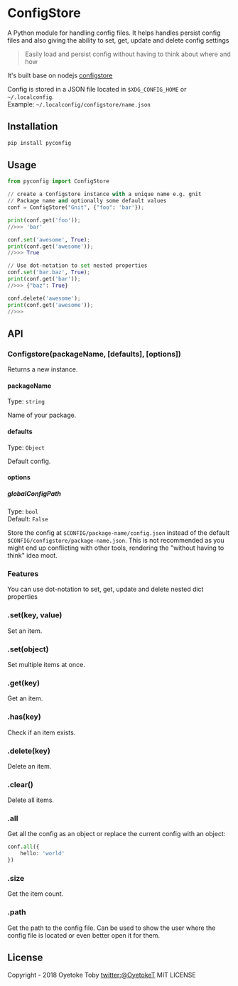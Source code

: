# ConfigStore 

A Python module for handling config files. It helps handles persist config files and also giving the ability to set, get, update and delete config settings

> Easily load and persist config without having to think about where and how

It's built base on nodejs [configstore](https://github.com/yeoman/configstore)

Config is stored in a JSON file located in `$XDG_CONFIG_HOME` or `~/.localconfig`.<br>
Example: `~/.localconfig/configstore/name.json`

## Installation

```bash
pip install pyconfig
```

## Usage

```python
from pyconfig import ConfigStore

// create a Configstore instance with a unique name e.g. gnit
// Package name and optionally some default values
conf = ConfigStore("Gnit", {"foo": 'bar'});

print(conf.get('foo'));
//>>> 'bar'

conf.set('awesome', True);
print(conf.get('awesome'));
//>>> True

// Use dot-notation to set nested properties
conf.set('bar.baz', True);
print(conf.get('bar'));
//>>> {"baz": True}

conf.delete('awesome');
print(conf.get('awesome'));
//>>>
```


## API

### Configstore(packageName, [defaults], [options])

Returns a new instance.

#### packageName

Type: `string`

Name of your package.

#### defaults

Type: `Object`

Default config.

#### options

##### globalConfigPath

Type: `bool`<br>
Default: `False`

Store the config at `$CONFIG/package-name/config.json` instead of the default `$CONFIG/configstore/package-name.json`. This is not recommended as you might end up conflicting with other tools, rendering the "without having to think" idea moot.

### Features

You can use dot-notation to set, get, update and delete nested dict properties

### .set(key, value)

Set an item.

### .set(object)

Set multiple items at once.

### .get(key)

Get an item.

### .has(key)

Check if an item exists.

### .delete(key)

Delete an item.

### .clear()

Delete all items.

### .all

Get all the config as an object or replace the current config with an object:

```python
conf.all({
	hello: 'world'
}) 
```

### .size

Get the item count.

### .path

Get the path to the config file. Can be used to show the user where the config file is located or even better open it for them.


## License
Copyright - 2018
Oyetoke Toby <twitter:@OyetokeT>
MIT LICENSE